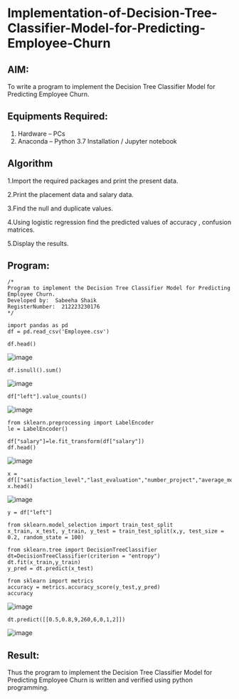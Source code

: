 # Implementation-of-Decision-Tree-Classifier-Model-for-Predicting-Employee-Churn

## AIM:
To write a program to implement the Decision Tree Classifier Model for Predicting Employee Churn.

## Equipments Required:
1. Hardware – PCs
2. Anaconda – Python 3.7 Installation / Jupyter notebook

## Algorithm
1.Import the required packages and print the present data.

2.Print the placement data and salary data.

3.Find the null and duplicate values.

4.Using logistic regression find the predicted values of accuracy , confusion matrices.

5.Display the results. 

## Program:
```
/*
Program to implement the Decision Tree Classifier Model for Predicting Employee Churn.
Developed by:  Sabeeha Shaik
RegisterNumber:  212223230176
*/
```
```
import pandas as pd
df = pd.read_csv('Employee.csv')
```
```
df.head()
```
![image](https://github.com/user-attachments/assets/7f8fe687-8efb-4b44-9a6c-3c7334791597)
```
df.isnull().sum()
```

![image](https://github.com/user-attachments/assets/30f3e489-3d8e-496b-a923-5bf091221a6c)
```
df["left"].value_counts()
```

![image](https://github.com/user-attachments/assets/243fb96b-672b-4d0d-b212-74d094704af9)
```
from sklearn.preprocessing import LabelEncoder
le = LabelEncoder()
```
```
df["salary"]=le.fit_transform(df["salary"])
df.head()
```

![image](https://github.com/user-attachments/assets/b0756a5b-9d4c-4e83-889b-bb0ada081601)
```
x = df[["satisfaction_level","last_evaluation","number_project","average_montly_hours","time_spend_company","Work_accident","promotion_last_5years","salary"]]
x.head()
```

![image](https://github.com/user-attachments/assets/e3afa16e-5439-4f49-a129-ac9eca17fae9)
```
y = df["left"]
```
```
from sklearn.model_selection import train_test_split
x_train, x_test, y_train, y_test = train_test_split(x,y, test_size = 0.2, random_state = 100)
```
```
from sklearn.tree import DecisionTreeClassifier
dt=DecisionTreeClassifier(criterion = "entropy")
dt.fit(x_train,y_train)
y_pred = dt.predict(x_test)
```
```
from sklearn import metrics
accuracy = metrics.accuracy_score(y_test,y_pred)
accuracy
```
![image](https://github.com/user-attachments/assets/59513da9-cebe-4fab-82dd-b201a2bd2cf4)
```
dt.predict([[0.5,0.8,9,260,6,0,1,2]])
```

![image](https://github.com/user-attachments/assets/08b9e9c6-286e-41ab-8f9d-d102b57252f0)



## Result:
Thus the program to implement the  Decision Tree Classifier Model for Predicting Employee Churn is written and verified using python programming.
